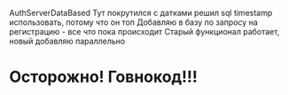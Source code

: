 AuthServerDataBased
Тут покрутился с датками решил sql timestamp использовать, потому что он топ
Добавляю в базу по запросу на регистрацию - все что пока происходит
Старый функционал работает, новый добавляю параллельно
<h1>Осторожно! Говнокод!!!</h1>
